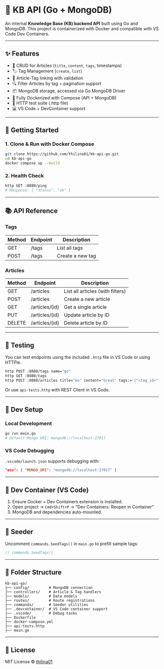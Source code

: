 # 📘 KB API (Go + MongoDB)

An internal **Knowledge Base (KB) backend API** built using Go and MongoDB. This project is containerized with Docker and compatible with VS Code Dev Containers.

---

## ✨ Features

- 📝 CRUD for Articles (`title`, `content`, `tags`, timestamps)
- 🏷️ Tag Management (`create`, `list`)
- 🔗 Article-Tag linking with validation
- 🔍 Filter Articles by tag + pagination support
- 📦 MongoDB storage, accessed via Go MongoDB Driver
- 🐳 Fully Dockerized with Compose (API + MongoDB)
- 🧪 HTTP test suite (.http file)
- 💻 VS Code + DevContainer support

---

## 🚀 Getting Started

### 1. Clone & Run with Docker Compose

```bash
git clone https://github.com/thilina01/kb-api-go.git
cd kb-api-go
docker compose up --build
```

### 2. Health Check

```bash
http GET :8080/ping
# Response: { "status": "ok" }
```

---

## 📚 API Reference

### Tags

| Method | Endpoint   | Description      |
|--------|------------|------------------|
| GET    | /tags      | List all tags    |
| POST   | /tags      | Create a new tag |

### Articles

| Method | Endpoint         | Description                          |
|--------|------------------|--------------------------------------|
| GET    | /articles        | List all articles (with filters)     |
| POST   | /articles        | Create a new article                 |
| GET    | /articles/{id}   | Get a single article                 |
| PUT    | /articles/{id}   | Update article by ID                 |
| DELETE | /articles/{id}   | Delete article by ID                 |

---

## 🧪 Testing

You can test endpoints using the included `.http` file in VS Code or using HTTPie.

```bash
http POST :8080/tags name="go"
http GET :8080/tags
http POST :8080/articles title="Go" content="Great" tags:='["<tag_id>"]'
```

Or use `api-tests.http` with REST Client in VS Code.

---

## 🧰 Dev Setup

### Local Development

```bash
go run main.go
# Default Mongo URI: mongodb://localhost:27017
```

### VS Code Debugging

`.vscode/launch.json` supports debugging with:
```json
"env": { "MONGO_URI": "mongodb://localhost:27017" }
```

---

## 💼 Dev Container (VS Code)

1. Ensure Docker + Dev Containers extension is installed.
2. Open project → `Cmd+Shift+P` → “Dev Containers: Reopen in Container”
3. MongoDB and dependencies auto-mounted.

---

## 🧪 Seeder

Uncomment `commands.SeedTags()` in `main.go` to prefill sample tags:

```go
// commands.SeedTags()
```

---

## 📁 Folder Structure

```
kb-api-go/
├── config/         # MongoDB connection
├── controllers/    # Article & Tag handlers
├── models/         # Data models
├── routes/         # Route registrations
├── commands/       # Seeder utilities
├── .devcontainer/  # VS Code container support
├── .vscode/        # Debug tasks
├── Dockerfile
├── docker-compose.yml
├── api-tests.http
├── main.go
```

---

## 📜 License

MIT License © [thilina01](https://github.com/thilina01)